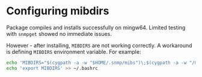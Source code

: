 # Configuring mibdirs

Package compiles and installs successfully on mingw64. Limited testing with `snmpget` showed no immediate issues. 

However - after installing, `MIBDIRS` are not working correctly. A workaround is defining `MIBDIRS` environment variable. For example:

```bash
echo 'MIBDIRS="$(cygpath -a -w "$HOME/.snmp/mibs")\;$(cygpath -a -w "/mingw64/share/snmp/mibs")"' >> ~/.bashrc
echo 'export MIBDIRS' >> ~/.bashrc
```


